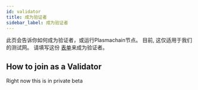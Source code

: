```yaml
---
id: validator
title: 成为验证者
sidebar_label: 成为验证者
---
```

此页会告诉你如何成为验证者，或运行Plasmachain节点。 目前, 这仅适用于我们的测试网。 请填写这份 [表单](http://bit.ly/Loom_Validator_Form)来成为验证者。

## How to join as a Validator

Right now this is in private beta